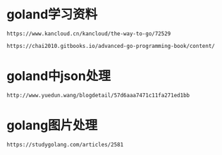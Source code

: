 # goland学习资料

```
https://www.kancloud.cn/kancloud/the-way-to-go/72529

https://chai2010.gitbooks.io/advanced-go-programming-book/content/
```

# goland中json处理

```
http://www.yuedun.wang/blogdetail/57d6aaa7471c11fa271ed1bb
```

# golang图片处理

```
https://studygolang.com/articles/2581
```

